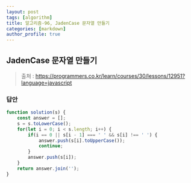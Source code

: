 ```yaml
---
layout: post
tags: [algorithm]
title: 알고리즘-96, JadenCase 문자열 만들기
categories: [markdown]
author_profile: true
---
```


## JadenCase 문자열 만들기

> 출처 : <https://programmers.co.kr/learn/courses/30/lessons/12951?language=javascript>

### 답안

```javascript
function solution(s) {
    const answer = [];
    s = s.toLowerCase();
    for(let i = 0; i < s.length; i++) {
        if(i == 0 || s[i - 1] === ' ' && s[i] !== ' ') {
            answer.push(s[i].toUpperCase());
            continue;
        }
        answer.push(s[i]);
    }
    return answer.join('');
}

```

